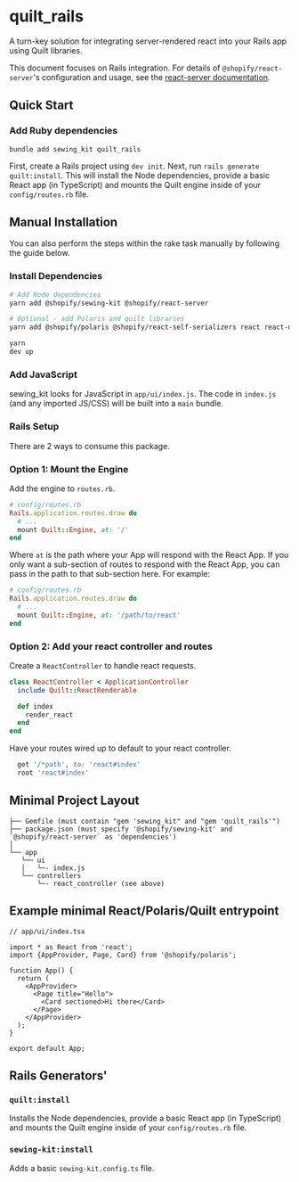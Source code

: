 # quilt_rails

A turn-key solution for integrating server-rendered react into your Rails app using Quilt libraries.

This document focuses on Rails integration. For details of `@shopify/react-server`'s configuration and usage, see the [react-server documentation](/packages/react-server/README.md).

## Quick Start

### Add Ruby dependencies

`bundle add sewing_kit quilt_rails`

First, create a Rails project using `dev init`. Next, run `rails generate quilt:install`. This will install the Node dependencies, provide a basic React app (in TypeScript) and mounts the Quilt engine inside of your `config/routes.rb` file.

## Manual Installation

You can also perform the steps within the rake task manually by following the guide below.

### Install Dependencies

```sh
# Add Node dependencies
yarn add @shopify/sewing-kit @shopify/react-server

# Optional - add Polaris and quilt libraries
yarn add @shopify/polaris @shopify/react-self-serializers react react-dom

yarn
dev up
```

### Add JavaScript

sewing_kit looks for JavaScript in `app/ui/index.js`. The code in `index.js` (and any imported JS/CSS) will be built into a `main` bundle.

### Rails Setup

There are 2 ways to consume this package.

### Option 1: Mount the Engine

Add the engine to `routes.rb`.

```ruby
# config/routes.rb
Rails.application.routes.draw do
  # ...
  mount Quilt::Engine, at: '/'
end
```

Where `at` is the path where your App will respond with the React App. If you only want a sub-section of routes to respond with the React App, you can pass in the path to that sub-section here. For example:

```ruby
# config/routes.rb
Rails.application.routes.draw do
  # ...
  mount Quilt::Engine, at: '/path/to/react'
end
```

### Option 2: Add your react controller and routes

Create a `ReactController` to handle react requests.

```ruby
class ReactController < ApplicationController
  include Quilt::ReactRenderable

  def index
    render_react
  end
end
```

Have your routes wired up to default to your react controller.

```ruby
  get '/*path', to: 'react#index'
  root 'react#index'
```

## Minimal Project Layout

```
├── Gemfile (must contain "gem 'sewing_kit" and "gem 'quilt_rails'")
├── package.json (must specify '@shopify/sewing-kit' and `@shopify/react-server` as 'dependencies')
│
└── app
   └── ui
   │   └─- index.js
   └── controllers
       └─- react_controller (see above)
```

## Example minimal React/Polaris/Quilt entrypoint

```tsx
// app/ui/index.tsx

import * as React from 'react';
import {AppProvider, Page, Card} from '@shopify/polaris';

function App() {
  return (
    <AppProvider>
      <Page title="Hello">
        <Card sectioned>Hi there</Card>
      </Page>
    </AppProvider>
  );
}

export default App;
```

## Rails Generators'

### `quilt:install`

Installs the Node dependencies, provide a basic React app (in TypeScript) and mounts the Quilt engine inside of your `config/routes.rb` file.

### `sewing-kit:install`

Adds a basic `sewing-kit.config.ts` file.
